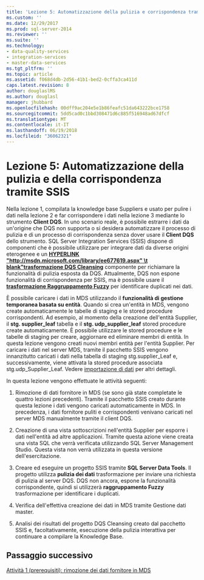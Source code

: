 ```yaml
---
title: 'Lezione 5: Automatizzazione della pulizia e corrispondenza tramite SSIS | Documenti Microsoft'
ms.custom: ''
ms.date: 12/29/2017
ms.prod: sql-server-2014
ms.reviewer: ''
ms.suite: ''
ms.technology:
- data-quality-services
- integration-services
- master-data-services
ms.tgt_pltfrm: ''
ms.topic: article
ms.assetid: f068d4db-2d56-41b1-bed2-0cffa3ca411d
caps.latest.revision: 8
author: douglaslMS
ms.author: douglasl
manager: jhubbard
ms.openlocfilehash: 00dff9ac204e5e1b86feafc51da643222bce1758
ms.sourcegitcommit: 5dd5cad0c1bbd308471d6c885f516948ad67dfcf
ms.translationtype: MT
ms.contentlocale: it-IT
ms.lasthandoff: 06/19/2018
ms.locfileid: "36062321"
---
```

# <a name="lesson-5-automating-the-cleansing-and-matching-using-ssis"></a>Lezione 5: Automatizzazione della pulizia e della corrispondenza tramite SSIS
  Nella lezione 1, compilata la knowledge base Suppliers e usato per pulire i dati nella lezione 2 e far corrispondere i dati nella lezione 3 mediante lo strumento **Client DQS**. In uno scenario reale, è possibile estrarre i dati da un'origine che DQS non supporta o si desidera automatizzare il processo di pulizia e di un processo di corrispondenza senza dover usare il **Client DQS** dello strumento. SQL Server Integration Services (SSIS) dispone di componenti che è possibile utilizzare per integrare dati da diverse origini eterogenee e un **[HYPERLINK "http://msdn.microsoft.com/library/ee677619.aspx" \t blank"trasformazione DQS Cleansing](http://msdn.microsoft.com/library/ee677619.aspx)** componente per richiamare la funzionalità di pulizia esposta da DQS. Attualmente, DQS non espone funzionalità di corrispondenza per SSIS, ma è possibile usare il **[trasformazione Raggruppamento Fuzzy](http://msdn.microsoft.com/library/ms141764.aspx)** per identificare duplicati nei dati.  
  
 È possibile caricare i dati in MDS utilizzando il **funzionalità di gestione temporanea basata su entità**. Quando si crea un'entità in MDS, vengono create automaticamente le tabelle di staging e le stored procedure corrispondenti. Ad esempio, al momento della creazione dell'entità Supplier, il **stg. supplier_leaf** tabella e il **stg. udp_supplier_leaf** stored procedure create automaticamente. È possibile utilizzare le stored procedure e le tabelle di staging per creare, aggiornare ed eliminare membri di entità. In questa lezione vengono creati nuovi membri entità per l'entità Supplier. Per caricare i dati nel server MDS, tramite il pacchetto SSIS vengono innanzitutto caricati i dati nella tabella di staging stg.supplier_Leaf e, successivamente, viene attivata la stored procedure associata stg.udp_Supplier_Leaf. Vedere [importazione di dati](http://msdn.microsoft.com/library/ee633726.aspx) per altri dettagli.  
  
 In questa lezione vengono effettuate le attività seguenti:  
  
1.  Rimozione di dati fornitore in MDS (se sono già state completate le quattro lezioni precedenti). Tramite il pacchetto SSIS creato durante questa lezione i dati vengono caricati automaticamente in MDS. In precedenza, i dati fornitore puliti e corrispondenti venivano caricati nel server MDS manualmente tramite il client DQS.  
  
2.  Creazione di una vista sottoscrizioni nell'entità Supplier per esporre i dati nell'entità ad altre applicazioni. Tramite questa azione viene creata una vista SQL che verrà verificata utilizzando SQL Server Management Studio. Questa vista non verrà utilizzata in questa versione dell'esercitazione.  
  
3.  Creare ed eseguire un progetto SSIS tramite **SQL Server Data Tools**. Il progetto utilizza **pulizia dei dati** trasformazione per inviare una richiesta di pulizia al server DQS. DQS non ancora, espone la funzionalità corrispondente, quindi si utilizzerà **raggruppamento Fuzzy** trasformazione per identificare i duplicati.  
  
4.  Verifica dell'effettiva creazione dei dati in MDS tramite Gestione dati master.  
  
5.  Analisi dei risultati del progetto DQS Cleansing creato dal pacchetto SSIS e, facoltativamente, esecuzione della pulizia interattiva per continuare a compilare la Knowledge Base.  
  
## <a name="next-step"></a>Passaggio successivo  
 [Attività 1 &#40;prerequisiti&#41;: rimozione dei dati fornitore in MDS](../../2014/tutorials/task-1-prerequisite-removing-supplier-data-in-mds.md)  
  
  